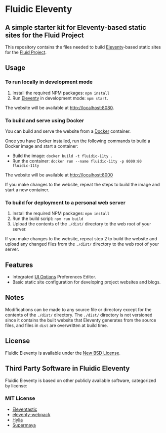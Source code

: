 # Fluidic Eleventy

## A simple starter kit for Eleventy-based static sites for the Fluid Project

This repository contains the files needed to build [Eleventy](http://11ty.dev/)-based static sites for the [Fluid Project](https://fluidproject.org).

## Usage

### To run locally in development mode

1. Install the required NPM packages: `npm install`
2. Run [Eleventy](http://11ty.dev) in development mode: `npm start`.

The website will be available at [http://localhost:8080](http://localhost:8080).

### To build and serve using Docker

You can build and serve the website from a [Docker](https://docs.docker.com/get-docker) container.

Once you have Docker installed, run the following commands to build a Docker image and start a container:

* Build the image: `docker build -t fluidic-11ty .`
* Run the container: `docker run --name fluidic-11ty -p 8000:80 fluidic-11ty`

The website will be available at [http://localhost:8000](http://localhost:8000)

If you make changes to the website, repeat the steps to build the image and start a new container.

### To build for deployment to a personal web server

1. Install the required NPM packages: `npm install`
2. Run the build script: `npm run build`
3. Upload the contents of the `./dist/` directory to the web root of your server.

If you make changes to the website, repeat step 2 to build the website and upload any changed files from the `./dist/` directory to the web root of your server.

## Features

* Integrated [UI Options](https://docs.fluidproject.org/infusion/development/UserInterfaceOptionsAPI.html) Preferences Editor.
* Basic static site configuration for developing project websites and blogs.

## Notes

Modifications can be made to any source file or directory except for the contents of the `./dist/` directory. The `./dist/` directory is not versioned since it contains the built website that Eleventy generates from the source files, and  files in `dist` are overwritten at build time.

## License

Fluidic Eleventy is available under the [New BSD License](https://raw.githubusercontent.com/fluid-project/fluidic-11ty/master/LICENSE.md).

## Third Party Software in Fluidic Eleventy

Fluidic Eleventy is based on other publicly available software, categorized by license:

### MIT License

* [Eleventastic](https://github.com/maxboeck/eleventastic)
* [eleventy-webpack](https://github.com/clenemt/eleventy-webpack)
* [Hylia](https://github.com/hankchizljaw/hylia)
* [Supermaya](https://github.com/MadeByMike/supermaya)
